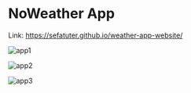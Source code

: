 # NoWeather App

Link: https://sefatuter.github.io/weather-app-website/


![app1](https://github.com/sefatuter/Web-works/assets/95074982/da12e7f4-b6f5-412f-8aa5-84f240ad7251)

![app2](https://github.com/sefatuter/Web-works/assets/95074982/cea9a5c0-8721-4075-bbd5-e27cc3e9cf52)

![app3](https://github.com/sefatuter/Web-works/assets/95074982/38da9be0-4101-4c3f-9f07-207db8d0ad28)
